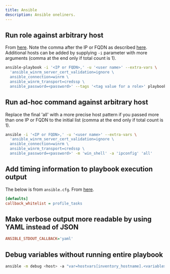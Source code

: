 ```yaml
---
title: Ansible
description: Ansible oneliners.
---
```

## Run role against arbitrary host

From [here](https://stackoverflow.com/a/38384205). Note the comma after the IP or FQDN as described [here](https://groups.google.com/d/msg/ansible-project/G_9JRGp5jGE/PTBZdgDb5OEJ). Additional hosts can be added by supplying `-i` parameter with more arguments (comma at the end only if total count is 1).

```bash
ansible-playbook -i '<IP or FQDN>,' -u '<user name>' --extra-vars \
  'ansible_winrm_server_cert_validation=ignore \
  ansible_connection=winrm \
  ansible_winrm_transport=credssp \
  ansible_password=<password>' --tags '<tag value for a role>' playbook.yml
```

## Run ad-hoc command against arbitrary host

Replace the final 'all' with a more precise host pattern if you passed more than one IP or FQDN to the initial list (comma at the end only if total count is 1).

```bash
ansible -i '<IP or FQDN>,' -u '<user name>' --extra-vars \
  'ansible_winrm_server_cert_validation=ignore \
  ansible_connection=winrm \
  ansible_winrm_transport=credssp \
  ansible_password=<password>' -m 'win_shell' -a 'ipconfig' 'all'
```

## Add timing information to playbook execution output

The below is from `ansible.cfg`. From [here](https://docs.ansible.com/ansible/latest/plugins/callback/profile_tasks.html).

```ini
[defaults]
callback_whitelist = profile_tasks
```

## Make verbose output more readable by using YAML instead of JSON

```ini
ANSIBLE_STDOUT_CALLBACK='yaml'
```

## Debug variables without running entire playbook

```bash
ansible -m debug <host> -a "var=hostvars[inventory_hostname].<variable>"
```
